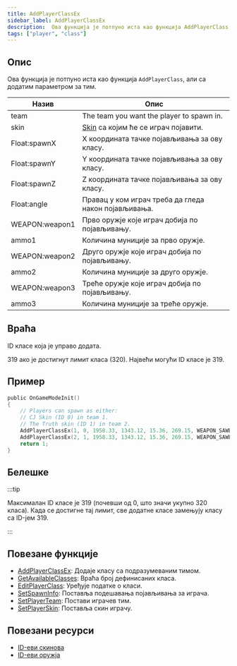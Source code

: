```yaml
---
title: AddPlayerClassEx
sidebar_label: AddPlayerClassEx
description:  Ова функција је потпуно иста као функција AddPlayerClass, с тим што има додатни параметар за тим.
tags: ["player", "class"]
---
```


## Опис

Ова функција је потпуно иста као функција `AddPlayerClass`, али са додатим параметром за тим.


| Назив           | Опис                                                      |
| -------------- | ---------------------------------------------------------------- |
| team           | The team you want the player to spawn in.                        |
| skin           | [Skin](../resources/skins) са којим ће се играч појавити. |
| Float:spawnX   | X координата тачке појављивања за ову класу.                |
| Float:spawnY   | Y координата тачке појављивања за ову класу.                |
| Float:spawnZ   | Z координата тачке појављивања за ову класу.                |
| Float:angle    | Правац у ком играч треба да гледа након појављивања.    |
| WEAPON:weapon1 | Прво оружје које играч добија по појављивању.                           |
| ammo1          | Количина муниције за прво оружје.           |
| WEAPON:weapon2 | Друго оружје које играч добија по појављивању.                          |
| ammo2          | Количина муниције за друго оружје.            |
| WEAPON:weapon3 | Треће оружје које играч добија по појављивању.                           |
| ammo3          | Количина муниције за треће оружје.             |

## Враћа

ID класе која је управо додата.

319 ако је достигнут лимит класа (320). Највећи могући ID класе је 319.

## Пример

```c
public OnGameModeInit()
{
    // Players can spawn as either:
    // CJ Skin (ID 0) in team 1.
    // The Truth skin (ID 1) in team 2.
    AddPlayerClassEx(1, 0, 1958.33, 1343.12, 15.36, 269.15, WEAPON_SAWEDOFF, 36, WEAPON_UZI, 150, WEAPON_FIST, 0); // CJ
    AddPlayerClassEx(2, 1, 1958.33, 1343.12, 15.36, 269.15, WEAPON_SAWEDOFF, 36, WEAPON_UZI, 150, WEAPON_FIST, 0); // The Truth
    return 1;
}
```

## Белешке

:::tip

Максималан ID класе је 319 (почевши од 0, што значи укупно 320 класа). Када се достигне тај лимит, све додатне класе замењују класу са ID-јем 319.

:::

## Повезане функције

- [AddPlayerClassEx](AddPlayerClassEx): Додаје класу са подразумеваним тимом.
- [GetAvailableClasses](GetAvailableClasses): Враћа број дефинисаних класа.
- [EditPlayerClass](EditPlayerClass): Уређује податке о класи.
- [SetSpawnInfo](SetSpawnInfo): Поставља подешавања појављивања за играча.
- [SetPlayerTeam](SetPlayerTeam): Постави играчев тим.
- [SetPlayerSkin](SetPlayerSkin): Поставља скин играчу.

## Повезани ресурси

- [ID-еви скинова](../resources/skins)
- [ID-еви оружја](../resources/weaponids)
